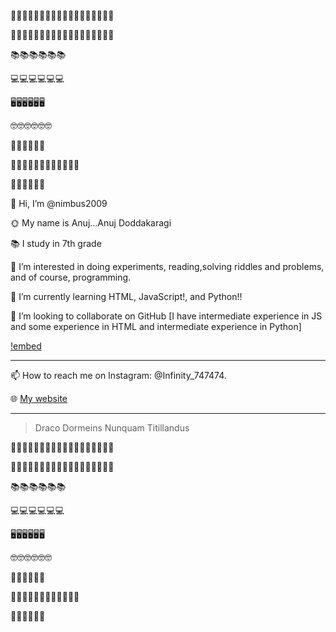 👨🏻‍💻👨🏻‍💻👨🏻‍💻👨🏻‍💻👨🏻‍💻👨🏻‍💻

👨🏻‍🎓👨🏻‍🎓👨🏻‍🎓👨🏻‍🎓👨🏻‍🎓👨🏻‍🎓

📚📚📚📚📚📚

💻💻💻💻💻💻

🖥️🖥️🖥️🖥️🖥️🖥️

🤓🤓🤓🤓🤓🤓

🧲🔬🔭🧲🔬🔭

👨‍🔬👨‍🔬👨‍🔬👨‍🔬👨‍🔬👨‍🔬

🌟🌟🌟🌟🌟🌟


👋 Hi, I’m @nimbus2009

🌞 My name is Anuj...Anuj Doddakaragi

📚 I study in 7th grade

👀 I’m interested in doing experiments, reading,solving riddles and problems, and of course, programming.

🌱 I’m currently learning HTML, JavaScript!, and Python!!

💞️ I’m looking to collaborate on GitHub [I have intermediate experience in JS and some experience in HTML and intermediate experience in Python]

[!embed](http://www.youtube.com/watch?v=9bZkp7q19f0)

***

📫 How to reach me on Instagram: @Infinity_747474.

🌐 [My website](https://anujmalateshadoddakaragi.whjr.site/)

***

> Draco Dormeins Nunquam Titillandus

👨🏻‍💻👨🏻‍💻👨🏻‍💻👨🏻‍💻👨🏻‍💻👨🏻‍💻

👨🏻‍🎓👨🏻‍🎓👨🏻‍🎓👨🏻‍🎓👨🏻‍🎓👨🏻‍🎓

📚📚📚📚📚📚

💻💻💻💻💻💻

🖥️🖥️🖥️🖥️🖥️🖥️

🤓🤓🤓🤓🤓🤓

🧲🔬🔭🧲🔬🔭

👨‍🔬👨‍🔬👨‍🔬👨‍🔬👨‍🔬👨‍🔬

🌟🌟🌟🌟🌟🌟
